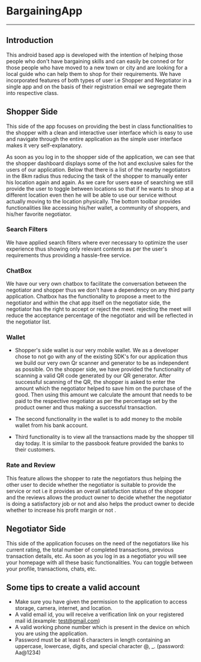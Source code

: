 # BargainingApp
--------------------------

## Introduction 

This android based app is developed with the intention of helping those people who don't have bargaining skills and can easily be conned or for those people who have moved to a new town or city and are looking for a local guide who can help them to shop for their requirements.
We have incorporated features of both types of user i.e Shopper and Negotiator in a single app and on the basis of their registration email we segregate them into respective class.

## Shopper Side

This side of the app focuses on providing the best in class functionalities to the shopper with a clean and interactive user interface which is easy to use and navigate through the entire application as the simple user interface makes it very self-explanatory.

As soon as you log in to the shopper side of the application, we can see that the shopper dashboard displays some of the hot and exclusive sales for the users of our application. Below that there is a list of the nearby negotiators in the 8km radius thus reducing the task of the shopper to manually enter his location again and again.
As we care for users ease of searching we still provide the user to toggle between locations so that if he wants to shop at a different location even then he will be able to use our service without actually moving to the location physically.
The bottom toolbar provides functionalities like accessing his/her wallet, a community of shoppers, and his/her favorite negotiator. 

### Search Filters

We have applied search filters where ever necessary to optimize the user experience thus showing only relevant contents as per the user's requirements thus providing a hassle-free service.

### ChatBox

We have our very own chatbox to facilitate the conversation between the negotiator and shopper thus we don't have a dependency on any third party application.
Chatbox has the functionality to propose a meet to the negotiator and within the chat app itself on the negotiator side, the negotiator has the right to accept or reject the meet. rejecting the meet will reduce the acceptance percentage of the negotiator and will be reflected in the negotiator list.  



###  Wallet

* Shopper's side wallet is our very mobile wallet. We as a developer chose to not go with any of the existing SDK's for our application thus we build our very own Qr scanner and generator to be as independent as possible.
On the shopper side, we have provided the functionality of scanning a valid QR code generated by our QR generator.
After successful scanning of the QR, the shopper is asked to enter the amount which the negotiator helped to save him on the purchase of the good. Then using this amount we calculate the amount that needs to be paid to the respective negotiator as per the percentage set by the product owner and thus making a successful transaction.

* The second functionality in the wallet is to add money to the mobile wallet from his bank account.

* Third functionality is to view all the transactions made by the shopper till day today. It is similar to the passbook feature provided the banks to their customers.

### Rate and Review

This feature allows the shopper to rate the negotiators thus helping the other user to decide whether the negotiator is suitable to provide the service or not i.e it provides an overall satisfaction status of the shopper and the reviews allows the product owner to decide whether the negotiator is doing a satisfactory job or not and also helps the product owner to decide whether to increase his profit margin or not . 

## Negotiator Side

This side of the application focuses on the need of the negotiators like his current rating, the total number of completed transactions, previous transaction details, etc. As soon as you log in as a negotiator you will see your homepage with all these basic functionalities. You can toggle between your profile, transactions, chats, etc.

## Some tips to create a valid account 

* Make sure you have given the permission to the application to access storage, camera, internet, and location. 
* A valid email id, you will receive a verification link on your registered mail id.(example: test@gmail.com)
* A valid working phone number which is present in the device on which you are using the application.
* Password must be at least 6 characters in length containing an uppercase, lowercase, digits, and special character   @, _.    (password: Aa@1234)








